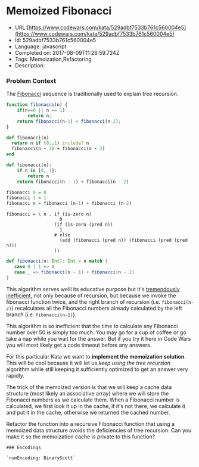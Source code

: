 # Memoized Fibonacci

 - URL:[https://www.codewars.com/kata/529adbf7533b761c560004e5](https://www.codewars.com/kata/529adbf7533b761c560004e5)
 - Id: 529adbf7533b761c560004e5
 - Language: javascript
 - Completed on: 2017-08-09T11:26:59.724Z
 - Tags: Memoization,Refactoring
 - Description:
### Problem Context

The [Fibonacci](http://en.wikipedia.org/wiki/Fibonacci_number) sequence is traditionally used to explain tree recursion.  

```javascript
function fibonacci(n) {
    if(n==0 || n == 1)
        return n;
    return fibonacci(n-1) + fibonacci(n-2);
}
```
```ruby
def fibonacci(n)
  return n if (0..1).include? n
  fibonacci(n - 1) + fibonacci(n - 2)
end
```
```python
def fibonacci(n):
    if n in [0, 1]:
        return n
    return fibonacci(n - 1) + fibonacci(n - 2)
```
```haskell
fibonacci 0 = 0
fibonacci 1 = 1
fibonacci n = fibonacci (n-1) + fibonacci (n-2)
```
```lambdacalc
fibonacci = \ n . if (is-zero n)
                    0
                  (if (is-zero (pred n))
                    1
                  # else
                    (add (fibonacci (pred n)) (fibonacci (pred (pred n)))
                  ))
```
```scala
def fibonacci(n: Int): Int = n match {
   case 0 | 1 => n
   case _ => fibonacci(n - 1) + fibonacci(n - 2)
}
```

This algorithm serves welll its educative purpose but it's [tremendously inefficient](https://mitpress.mit.edu/sites/default/files/sicp/full-text/book/book-Z-H-11.html#%_sec_1.2.2), not only because of recursion, but because we invoke the fibonacci function twice, and the right branch of recursion (i.e. `fibonacci(n-2)`) recalculates all the Fibonacci numbers already calculated by the left branch (i.e. `fibonacci(n-1)`).

This algorithm is so inefficient that the time to calculate any Fibonacci number over 50 is simply too much. You may go for a cup of coffee or go take a nap while you wait for the answer. But if you try it here in Code Wars you will most likely get a code timeout before any answers.

For this particular Kata we want to **implement the memoization solution**. This will be cool because it will let us *keep using the tree recursion* algorithm while still keeping it sufficiently optimized to get an answer very rapidly.

The trick of the memoized version is that we will keep a cache data structure (most likely an associative array) where we will store the Fibonacci numbers as we calculate them. When a Fibonacci number is calculated, we first look it up in the cache, if it's not there, we calculate it and put it in the cache, otherwise we returned the cached number.

Refactor the function into a recursive Fibonacci function that using a memoized data structure avoids the deficiencies of tree recursion. Can you make it so the memoization cache is private to this function?

~~~if:lambdacalc
### Encodings

`numEncoding: BinaryScott`
~~~
